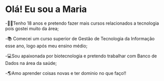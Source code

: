 # Olá! Eu sou a Maria 
-🧚‍♀️Tenho 18 anos e pretendo fazer mais cursos relacionados a tecnologia pois gostei muito da área;

-📚 Comecei um curso superior de Gestão de Tecnologia da Informação esse ano, logo após meu ensino médio;

-💻Sou apaixonada por biotecnologia e pretendo trabalhar com Banco de Dados na área da saúde;

-🌎Amo aprender coisas novas e ter dominio no que faço!!
